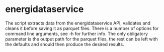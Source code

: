 # energidataservice
The script extracts data from the  energidataservice API, validates and cleans it before saving it as parquet files. 
There is a number of options for command line arguments, see -h for further info. The only obligatory parameter is the output path for the parquet files, the rest can be left with the defaults and should then produce the desired results.
